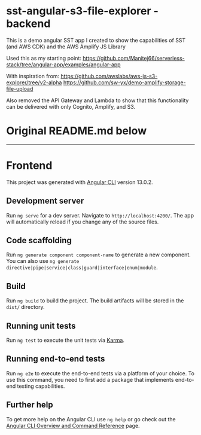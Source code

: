 # sst-angular-s3-file-explorer - backend

This is a demo angular SST app I created to show the capabilities of SST (and AWS CDK) and the AWS Amplify JS Library

Used this as my starting point: https://github.com/Manitej66/serverless-stack/tree/angular-app/examples/angular-app

With inspiration from:
https://github.com/awslabs/aws-js-s3-explorer/tree/v2-alpha
https://github.com/sw-yx/demo-amplify-storage-file-upload

Also removed the API Gateway and Lambda to show that this functionality can be delivered with only Cognito, Amplify, and S3.


# Original README.md below
___
# Frontend

This project was generated with [Angular CLI](https://github.com/angular/angular-cli) version 13.0.2.

## Development server

Run `ng serve` for a dev server. Navigate to `http://localhost:4200/`. The app will automatically reload if you change any of the source files.

## Code scaffolding

Run `ng generate component component-name` to generate a new component. You can also use `ng generate directive|pipe|service|class|guard|interface|enum|module`.

## Build

Run `ng build` to build the project. The build artifacts will be stored in the `dist/` directory.

## Running unit tests

Run `ng test` to execute the unit tests via [Karma](https://karma-runner.github.io).

## Running end-to-end tests

Run `ng e2e` to execute the end-to-end tests via a platform of your choice. To use this command, you need to first add a package that implements end-to-end testing capabilities.

## Further help

To get more help on the Angular CLI use `ng help` or go check out the [Angular CLI Overview and Command Reference](https://angular.io/cli) page.
